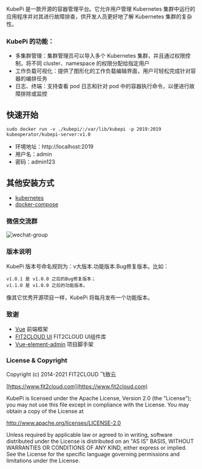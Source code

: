 
KubePi 是一款开源的容器管理平台。它允许用户管理 Kubernetes 集群中运行的应用程序并对其进行故障排查，供开发人员更好地了解 Kubernetes 集群的复杂性。

### KubePi 的功能：

- 多集群管理：集群管理员可以导入多个 Kubernetes 集群，并且通过权限控制，将不同 cluster、namespace 的权限分配给指定用户
- 工作负载可视化：提供了图形化的工作负载编辑界面，用户可轻松完成针对容器的编排任务
- 日志、终端：支持查看 pod 日志和针对 pod 中的容器执行命令，以便进行故障排除或监控

## 快速开始

    sudo docker run -v ./kubepi/:/var/lib/kubepi -p 2019:2019 kubeoperator/kubepi-server:v1.0

- 环境地址：http://localhost:2019
- 用户名：admin
- 密码：admin123

## 其他安装方式

- [kubernetes](docs/deploy/kubectl/kubectl.md)
- [docker-compose](docs/deploy/compose/compose.md)

### 微信交流群

![wechat-group](https://kubeoperator.io/docs/img/wechat-group.png)

### 版本说明

KubePi 版本号命名规则为：v大版本.功能版本.Bug修复版本。比如：

```
v1.0.1 是 v1.0.0 之后的Bug修复版本；
v1.1.0 是 v1.0.0 之后的功能版本。
```

像其它优秀开源项目一样，KubePi 将每月发布一个功能版本。

### 致谢

- [Vue](https://cn.vuejs.org) 前端框架
- [FIT2CLOUD UI](https://github.com/fit2cloud-ui/fit2cloud-ui/) FIT2CLOUD UI组件库
- [Vue-element-admin](https://github.com/PanJiaChen/vue-element-admin) 项目脚手架

### License & Copyright

Copyright (c) 2014-2021 FIT2CLOUD 飞致云

[https://www.fit2cloud.com](https://www.fit2cloud.com)<br>

KubePi is licensed under the Apache License, Version 2.0 (the "License"); you may not use this file except in compliance with the License. You may obtain a copy of the License at

http://www.apache.org/licenses/LICENSE-2.0

Unless required by applicable law or agreed to in writing, software distributed under the License is distributed on an "AS IS" BASIS, WITHOUT WARRANTIES OR CONDITIONS OF ANY KIND, either express or implied. See the License for the specific language governing permissions and limitations under the License.
